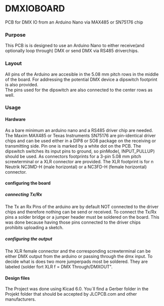 # DMXIOBOARD
PCB for DMX IO from an Arduino Nano via MAX485 or SN75176 chip

### Purpose
This PCB is is designed to use an Arduino Nano to either receive(and optionally loop through) DMX or send DMX via RS485 driverchips.

### Layout
All pins of the Arduino are accesible in the 5.08 mm pitch rows in the middle of the board.
For addressing the potential DMX device a dipswitch footprint is also provided.  
The pins used for the dipswitch are also connected to the center rows as well.

### Usage

#### Hardware
As a bare minimum an arduino nano and a RS485 driver chip are needed.
The Maxim MAX485 or Texas Instruments SN75176 are pin-identical driver chips and can be used either in a DIP8 or SO8 package on the receiving or transmitting side.
Pin one is marked by a white dot on the PCB.
The dipswitch switches its input pins to ground, so pinMode(<addrPin>, INPUT_PULLUP) should be used.
As connectors footprints for a 3-pin 5.08 mm pitch screwterminal or a XLR connector are provided.
The XLR footprint is for n Neutrik NC3MD-H (male horizontal) or a NC3FD-H (female horizontal) connector.
  
#### configuring the board

##### connecting Tx/Rx
The Tx an Rx Pins of the arduino are by default NOT connected to the driver chips and therefore nothing can be send or received.
To connect the Tx/Rx pins a solder bridge or a jumper header must be soldered on the board.
This was done because having those pins connected to the driver chips prohibits uploading a sketch.

##### configuring the output
The XLR female connector and the corresponding screwterminal can be either DMX output from the arduino or passing through the dmx input.
To decide what is does two more jumperpads most be soldered. They are labeled (solder fort XLR f = DMX Through/DMXOUT".

#### Design files
The Project was done using Kicad 6.0. You`ll find a Gerber folder in the Projekt folder that should be accepted by JLCPCB.com and other manufacturers.


